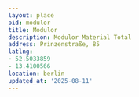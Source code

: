 ```yaml
---
layout: place
pid: modulor
title: Modulor
description: Modulor Material Total
address: Prinzenstraße, 85
latlng:
- 52.5033859
- 13.4100566
location: berlin
updated_at: '2025-08-11'
---
```

